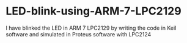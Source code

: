 # LED-blink-using-ARM-7-LPC2129
I have blinked the LED in ARM 7 LPC2129 by writing the code in Keil software and simulated in Proteus software with LPC2124
